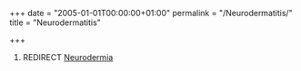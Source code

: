 +++
date = "2005-01-01T00:00:00+01:00"
permalink = "/Neurodermatitis/"
title = "Neurodermatitis"

+++

1.  REDIRECT [Neurodermia](/atopedia/Neurodermia "wikilink")
